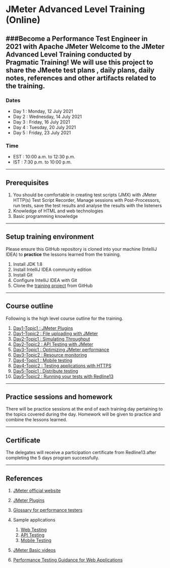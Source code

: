 # JMeter Advanced Level Training (Online)
###Become a Performance Test Engineer in 2021 with Apache JMeter 
Welcome to the JMeter Advanced Level Training conducted by Pragmatic Training!
We will use this project to share the JMeete test plans , daily plans, daily notes, references and other artifacts related to the training.
---
### Dates
* Day 1 : Monday, 12 July 2021
* Day 2 : Wednesday, 14 July 2021 
* Day 3 : Friday, 16 July 2021 
* Day 4 : Tuesday, 20 July 2021 
* Day 5 : Friday, 23 July 2021 

### Time 
* EST : 10:00 a.m. to 12:30 p.m.
* IST : 7:30 p.m. to 10:00 p.m.
---
## Prerequisites

1. You should be comfortable in creating test scripts (JMX) with JMeter HTTP(s) Test Script Recorder, Manage sessions
   with Post-Processors, run tests, save the test results and analyse the results with the listeners
2. Knowledge of HTML and web technologies
3. Basic programming knowledge
---
## Setup training environment
Please ensure this GitHub repository is cloned into your machine (IntelliJ IDEA) to **practice** the lessons learned from the training.

1. Install JDK 1.8
2. Install IntelliJ IDEA community edition
3. Install Git
4. Configure IntelliJ IDEA with Git
5. Clone the [training project](https://github.com/pragmatictesters/Pragmatic-Learning-JMeter-July-2021..git) from GitHub

---
## Course outline
Following is the high level course outline for the training.

1. [Day1-Topic1 : JMeter Plugins](docs/Session1-Plan.md)
2. [Day1-Topic2 : File uploading with JMeter](docs/Session1-Plan.md)
3. [Day2-Topic1 : Simulating Throughput](docs/Session2-Plan.md)
4. [Day2-Topic2 : API Testing with JMeter](docs/Session2-Plan.md)
5. [Day3-Topic1 : Optimizing JMeter performance](docs/Session3-Plan.md)
6. [Day3-Topic2 : Resource monitoring](docs/Session3-Plan.md)
7. [Day4-Topic1 : Mobile testing](docs/Session4-Plan.md)
8. [Day4-Topic2 : Testing applications with HTTPS](docs/Session4-Plan.md)
9. [Day5-Topic1 : Distribute testing](docs/Session5-Plan.md)
10. [Day5-Topic2 : Running your tests with Redline13](doc/Session5-Plan-21May2021.md)

---
## Practice sessions and homework 
There will be practice sessions at the end of each training day pertaining to the topics covered during the day.
Homework will be given to practice and combine the lessons learned. 

---
## Certificate 
The delegates will receive a participation certificate from Redline13 after completing the 5 days program successfully.

---
## References

1. [JMeter official website](https://jmeter.apache.org)
2. [JMeter Plugins](https://jmeter-plugins.org)
3. [Glossary for performance testers](http://pragmatictestlabs.com/2018/05/08/glossary_for_performance_testers/)
4. Sample applications 
    1. [Web Testing](http://hrm.pragmatictestlabs.com)
    2. [API Testing ]()
    3. [Mobile Testing]()

5. [JMeter Basic videos ](https://youtu.be/3sXLi2P6-6g)
6. [Performance Testing Guidance for Web Applications](https://docs.microsoft.com/en-us/previous-versions/msp-n-p/bb924375(v=pandp.10))

